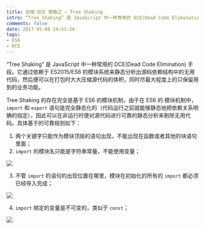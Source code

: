 ```yaml
---
title: 前端 DCE 策略之 — Tree Shaking
intro: “Tree Shaking” 是 JavaScript 中一种常用的 DCE(Dead Code Elimination) 手段。它通过依赖于 ES2015/ES6 的模块系统来静态分析出源码依赖结构中的无用代码，然后便可以在打包时大大压缩源代码的体积，同时尽最大程度上的只保留用到的业务功能。
comments: false
date: 2017-05-08 14:51:24
tags:
- ES6
- DCE
---
```



“Tree Shaking” 是 JavaScript 中一种常用的 DCE(Dead Code Elimination) 手段。它通过依赖于 ES2015/ES6 的模块系统来静态分析出源码依赖结构中的无用代码，然后便可以在打包时大大压缩源代码的体积，同时尽最大程度上的只保留用到的业务功能。

Tree Shaking 的存在完全是基于 ES6 的模块机制，由于在 ES6 的 模块机制中，`import` 和 `export` 语句是完全静态化的（代码运行之前就能够静态地把依赖关系明确的指定），因此可以在非运行时便对源代码进行可靠的静态分析来剔除无用代码。具体基于的可靠规则如下：

1. 两个关键字只能作为模块顶层的语句出现，不能出现在函数或者其他的块语句里面；
2. `import` 的模块名只能是字符串常量，不能使用变量；

![](1.jpg)

3. 不管 `import` 的语句的出现位置在哪里，模块在初始化的所有的 `import` 都必须已经导入完成；

![](2.jpg)

4. `import` 绑定的变量是不可变的，类似于 `const`；

![](3.jpg)
